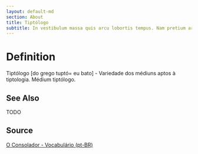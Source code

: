 ```yaml
---
layout: default-md
section: About
title: Tiptólogo
subtitle: In vestibulum massa quis arcu lobortis tempus. Nam pretium arcu in odio vulputate luctus.
---
```


# Definition
Tiptólogo [do grego tuptó= eu bato] - Variedade dos médiuns aptos à tiptologia. Médium tiptólogo.
 
## See Also
TODO

## Source
[O Consolador - Vocabulário (pt-BR)](http://www.oconsolador.com.br/linkfixo/vocabulario/principal.html)
